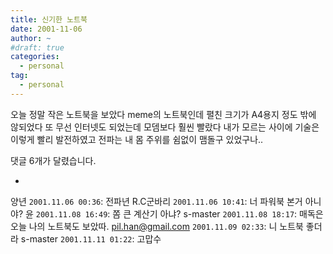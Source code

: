 ```yaml
---
title: 신기한 노트북
date: 2001-11-06
author: ~
#draft: true
categories:
  - personal
tag:
  - personal
---
```




오늘 정말 작은 노트북을 보았다
meme의 노트북인데 펼친 크기가 A4용지 정도 밖에 않되었다
또 무선 인터넷도 되었는데 모뎀보다 훨씬 빨랐다
내가 모르는 사이에 기술은 이렇게 빨리 발전하였고
전파는 내 몸 주위를 쉼없이 맴돌구 있었구나..


 댓글  6개가 달렸습니다.

- 
 양년 `2001.11.06 00:36`: 
전파년
 R.C군바리 `2001.11.06 10:41`: 
너 파워북 본거 아니야?
 윤 `2001.11.08 16:49`: 
쫌 큰 계산기 아냐?
 s-master `2001.11.08 18:17`: 
매독은 오늘 나의 노트북도 보았따.
 pil.han@gmail.com `2001.11.09 02:33`: 
니 노트북 좋더라
 s-master `2001.11.11 01:22`: 
고맙수




